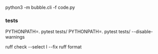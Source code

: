 python3 -m bubble.cli -f code.py

### tests

PYTHONPATH=. pytest tests/
PYTHONPATH=. pytest tests/ --disable-warnings

ruff check --select I --fix
ruff format
